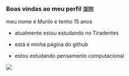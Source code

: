   ### Boas vindas ao meu perfil 🇧🇷
meu nome é Murilo e tenho 15 anos
- atualmente estou estudando no Tiradentes 

- está é minha página do github

- estou estudando pensamento computacional

![](https://media1.tenor.com/m/GIcC8n7ETpkAAAAd/neymar-neymar-jr.gif)

